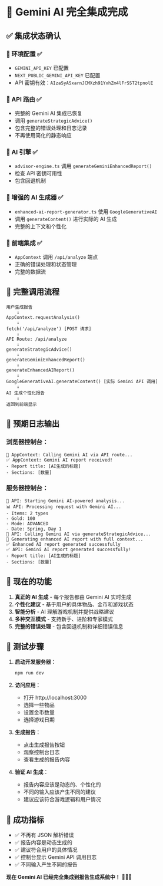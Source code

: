 # 🎉 Gemini AI 完全集成完成

## ✅ 集成状态确认

### 🔑 环境配置 ✅
- `GEMINI_API_KEY` 已配置
- `NEXT_PUBLIC_GEMINI_API_KEY` 已配置
- API 密钥有效：`AIzaSyASxarnJCMXzh91YxhZm4lFrSST2tpnolE`

### 🚀 API 路由 ✅
- 完整的 Gemini AI 集成已恢复
- 调用 `generateStrategicAdvice()`
- 包含完整的错误处理和日志记录
- 不再使用简化的静态响应

### 🤖 AI 引擎 ✅
- `advisor-engine.ts` 调用 `generateGeminiEnhancedReport()`
- 检查 API 密钥可用性
- 包含回退机制

### 🚀 增强的 AI 生成器 ✅
- `enhanced-ai-report-generator.ts` 使用 `GoogleGenerativeAI`
- 调用 `generateContent()` 进行实际的 AI 生成
- 完整的上下文和个性化

### 📱 前端集成 ✅
- `AppContext` 调用 `/api/analyze` 端点
- 正确的错误处理和状态管理
- 完整的数据流

## 🔄 完整调用流程

```
用户生成报告
    ↓
AppContext.requestAnalysis()
    ↓
fetch('/api/analyze') [POST 请求]
    ↓
API Route: /api/analyze
    ↓
generateStrategicAdvice()
    ↓
generateGeminiEnhancedReport()
    ↓
generateEnhancedAIReport()
    ↓
GoogleGenerativeAI.generateContent() [实际 Gemini API 调用]
    ↓
AI 生成个性化报告
    ↓
返回到前端显示
```

## 🧪 预期日志输出

### 浏览器控制台：
```
🚀 AppContext: Calling Gemini AI via API route...
✅ AppContext: Gemini AI report received!
- Report title: [AI生成的标题]
- Sections: [数量]
```

### 服务器控制台：
```
🚀 API: Starting Gemini AI-powered analysis...
📊 API: Processing request with Gemini AI...
- Items: 2 types
- Gold: 100
- Mode: ADVANCED
- Date: Spring, Day 1
🤖 API: Calling Gemini AI via generateStrategicAdvice...
🚀 Generating enhanced AI report with full context...
✅ Enhanced AI report generated successfully
✅ API: Gemini AI report generated successfully!
- Report title: [AI生成的标题]
- Sections: [数量]
```

## 🎯 现在的功能

1. **真正的 AI 生成** - 每个报告都由 Gemini AI 实时生成
2. **个性化建议** - 基于用户的具体物品、金币和游戏状态
3. **智能分析** - AI 理解游戏机制并提供战略建议
4. **多种交互模式** - 支持新手、进阶和专家模式
5. **完整的错误处理** - 包含回退机制和详细错误信息

## 🚀 测试步骤

1. **启动开发服务器**：
   ```bash
   npm run dev
   ```

2. **访问应用**：
   - 打开 http://localhost:3000
   - 选择一些物品
   - 设置金币数量
   - 选择游戏日期

3. **生成报告**：
   - 点击生成报告按钮
   - 观察控制台日志
   - 查看生成的报告内容

4. **验证 AI 生成**：
   - 报告内容应该是动态的、个性化的
   - 不同的输入应该产生不同的建议
   - 建议应该符合游戏逻辑和用户情况

## 🎉 成功指标

- ✅ 不再有 JSON 解析错误
- ✅ 报告内容是动态生成的
- ✅ 建议符合用户的具体情况
- ✅ 控制台显示 Gemini API 调用日志
- ✅ 不同输入产生不同的报告

**现在 Gemini AI 已经完全集成到报告生成系统中！** 🚀🤖✨